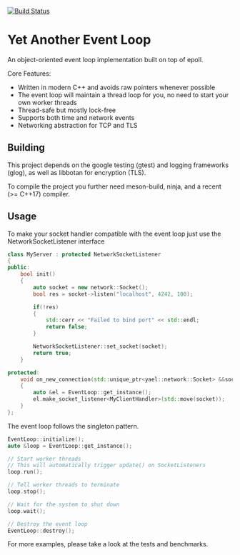 [![Build Status](https://travis-ci.org/kaimast/yael.svg?branch=master)](https://travis-ci.org/kaimast/yael)

# Yet Another Event Loop
An object-oriented event loop implementation built on top of epoll.

Core Features:
* Written in modern C++ and avoids raw pointers whenever possible
* The event loop will maintain a thread loop for you, no need to start your own worker threads
* Thread-safe but mostly lock-free
* Supports both time and network events
* Networking abstraction for TCP and TLS

## Building
This project depends on the google testing (gtest)  and logging frameworks (glog), as well as libbotan for encryption (TLS).

To compile the project you further need meson-build, ninja, and a recent (>= C++17) compiler.

## Usage
To make your socket handler compatible with the event loop just use the NetworkSocketListener interface

```cpp
class MyServer : protected NetworkSocketListener
{
public:
    bool init()
    {
        auto socket = new network::Socket();
        bool res = socket->listen("localhost", 4242, 100);

        if(!res)
        {
            std::cerr << "Failed to bind port" << std::endl;
            return false;
        }

        NetworkSocketListener::set_socket(socket);
        return true;
    }

protected:
    void on_new_connection(std::unique_ptr<yael::network::Socket> &&socket) override
    {
        auto &el = EventLoop::get_instance();
        el.make_socket_listener<MyClientHandler>(std::move(socket));
    }
};
```

The event loop follows the singleton pattern.
```cpp
EventLoop::initialize();
auto &loop = EventLoop::get_instance();

// Start worker threads
// This will automatically trigger update() on SocketListeners 
loop.run();

// Tell worker threads to terminate
loop.stop();

// Wait for the system to shut down
loop.wait();

// Destroy the event loop
EventLoop::destroy();
```

For more examples, please take a look at the tests and benchmarks.
